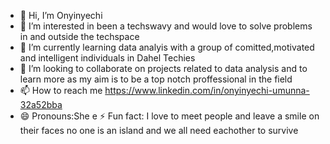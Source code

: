 - 👋 Hi, I’m Onyinyechi
- 👀 I’m interested in been a techswavy and would love to solve problems in and outside the techspace  
- 🌱 I’m currently learning data analyis with a group of comitted,motivated and intelligent individuals in Dahel Techies
- 💞️ I’m looking to collaborate on projects related to data analysis and to learn more as my aim is to be a top notch proffessional in the field 
- 📫 How to reach me https://www.linkedin.com/in/onyinyechi-umunna-32a52bba
- 😄 Pronouns:She
e ⚡ Fun fact: I love to meet people and leave a smile on their faces no one is an island and we all need eachother to survive 

<!---
Onyinyechi145/Onyinyechi145 is a ✨ special ✨ repository because its `README.md` (this file) appears on your GitHub profile.
You can click the Preview link to take a look at your changes.
--->
